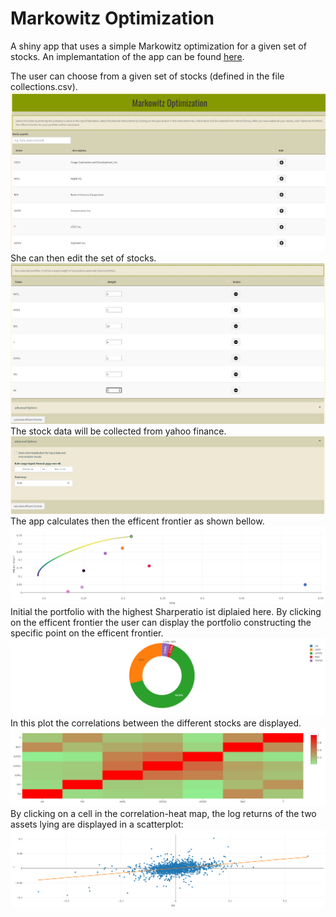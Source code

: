 # Markowitz Optimization
A shiny app that uses a simple Markowitz optimization for a given set of stocks. An implemantation of the app can be found [here](https://bt1985.shinyapps.io/Markowitz/).

The user can choose from a given set of stocks (defined in the file collections.csv). 
![SelectPositions](/assets/SelectPositions.PNG)
She can then edit the set of stocks. 
![EditPortfolioweights](/assets/EditPortfolioweights.PNG)
The stock data will be collected from yahoo finance. 
![advancedoptions_startcalculation](/assets/advancedoptions_startcalculation.PNG)
The app  calculates then the efficent frontier as shown bellow. 
![EffFront](/assets/EffFront.png)
Initial the portfolio with the highest Sharperatio ist diplaied here. By clicking on the efficent frontier the user can display the portfolio constructing the specific point on the efficent frontier.
![Donuts](/assets/Donuts.png)
In this plot the correlations between the different stocks are displayed. 
![correlation](/assets/correlation.png)
By clicking on a cell in the correlation-heat map, the log returns of the two assets lying are displayed in a scatterplot:
![correlation](/assets/scatterplotlogreturns.png)
